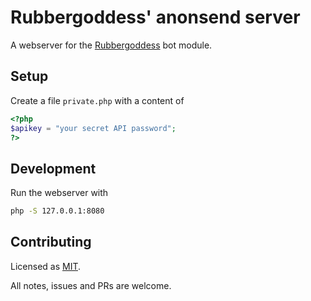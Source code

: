 # Rubbergoddess' anonsend server

A webserver for the [Rubbergoddess](https://github.com/sinus-x/rubbergoddess) bot module.

## Setup

Create a file `private.php` with a content of

```php
<?php
$apikey = "your secret API password";
?>
```

## Development

Run the webserver with

```bash
php -S 127.0.0.1:8080
```

## Contributing

Licensed as [MIT](LICENSE).

All notes, issues and PRs are welcome.
